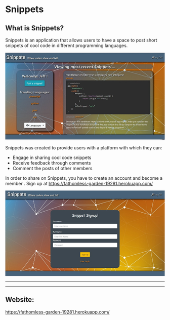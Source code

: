 # Snippets

## What is Snippets?

Snippets is an application that allows users to have a space to post short snippets of cool code in different programming languages.

![Snippets Main Screen](/public/images/snippetsmain.jpg)

Snippets was created to provide users with a platform with which they can:
* Engage in sharing cool code snippets
* Receive feedback through comments
* Comment the posts of other members

In order to share on Snippets, you have to create an account and become a member .   Sign up at https://fathomless-garden-19281.herokuapp.com/

![Snippets Main Screen](/public/images/snippets_signup.jpg)

---




---
## Website:
https://fathomless-garden-19281.herokuapp.com/
